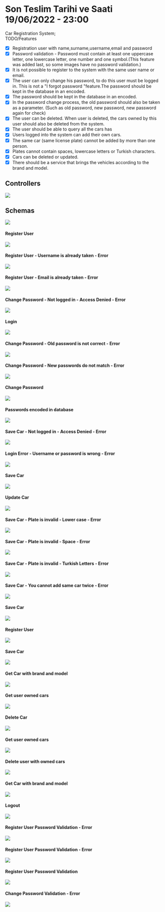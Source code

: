 # Son Teslim Tarihi ve Saati 19/06/2022 - 23:00
Car Registration System;<br>
TODO/Features
- [X] Registration user with name,surname,username,email and password
- [X] Password validation - Password must contain at least one uppercase letter, one lowercase letter, one number and one symbol.(This feature was added last, so some images have no password validation.)
- [X] It is not possible to register to the system with the same user name or email.
- [X] The user can only change his password, to do this user must be logged in. This is not a "I forgot password "feature.The password should be kept in the database in an encoded.
- [X] The password should be kept in the database in an encoded.
- [X] In the password change process, the old password should also be taken as a parameter. (Such as old password, new password, new password again for check)
- [X] The user can be deleted. When user is deleted, the cars owned by this user should also be deleted from the system.
- [X] The user should be able to query all the cars has
- [X] Users logged into the system can add their own cars.
- [X] The same car (same license plate) cannot be added by more than one person.
- [X] Plates cannot contain spaces, lowercase letters or Turkish characters.
- [X] Cars can be deleted or updated.
- [X] There should be a service that brings the vehicles according to the brand and model.
## Controllers
<img src="https://github.com/198-MobileAction-Java-Spring-Bootcamp/odev-3-farukkavlak/blob/main/SwaggerUI/Controllers.png"></img>
## Schemas
<img src="https://github.com/198-MobileAction-Java-Spring-Bootcamp/odev-3-farukkavlak/blob/main/SwaggerUI/Schemas.png"></img>
#### Register User
<img src="https://github.com/198-MobileAction-Java-Spring-Bootcamp/odev-3-farukkavlak/blob/main/SwaggerUI/1-signUpSaved.png"></img>
#### Register User - Username is already taken - Error
<img src="https://github.com/198-MobileAction-Java-Spring-Bootcamp/odev-3-farukkavlak/blob/main/SwaggerUI/2-signUpError1.png"></img>
#### Register User - Email is already taken - Error
<img src="https://github.com/198-MobileAction-Java-Spring-Bootcamp/odev-3-farukkavlak/blob/main/SwaggerUI/3-signUpError2.png"></img>
#### Change Password - Not logged in - Access Denied - Error
<img src="https://github.com/198-MobileAction-Java-Spring-Bootcamp/odev-3-farukkavlak/blob/main/SwaggerUI/3-signUpError2.png"></img>
#### Login 
<img src="https://github.com/198-MobileAction-Java-Spring-Bootcamp/odev-3-farukkavlak/blob/main/SwaggerUI/5-login.png"></img>
#### Change Password - Old password is not correct - Error
<img src="https://github.com/198-MobileAction-Java-Spring-Bootcamp/odev-3-farukkavlak/blob/main/SwaggerUI/6-changePasswordErrOld.png"></img>
#### Change Password - New passwords do not match - Error
<img src="https://github.com/198-MobileAction-Java-Spring-Bootcamp/odev-3-farukkavlak/blob/main/SwaggerUI/7-changePasswordErrNewPassword.png"></img>
#### Change Password
<img src="https://github.com/198-MobileAction-Java-Spring-Bootcamp/odev-3-farukkavlak/blob/main/SwaggerUI/8-changePassword.png"></img>
#### Passwords encoded in database
<img src="https://github.com/198-MobileAction-Java-Spring-Bootcamp/odev-3-farukkavlak/blob/main/SwaggerUI/9-encoded.png"></img>
#### Save Car - Not logged in - Access Denied - Error
<img src="https://github.com/198-MobileAction-Java-Spring-Bootcamp/odev-3-farukkavlak/blob/main/SwaggerUI/10-saveCarErrDenied.png"></img>
#### Login Error - Username or password is wrong - Error
<img src="https://github.com/198-MobileAction-Java-Spring-Bootcamp/odev-3-farukkavlak/blob/main/SwaggerUI/11-loginErr.png"></img>
#### Save Car
<img src="https://github.com/198-MobileAction-Java-Spring-Bootcamp/odev-3-farukkavlak/blob/main/SwaggerUI/12-saveCar.png"></img>
#### Update Car
<img src="https://github.com/198-MobileAction-Java-Spring-Bootcamp/odev-3-farukkavlak/blob/main/SwaggerUI/13-update.png"></img>
#### Save Car - Plate is invalid - Lower case - Error
<img src="https://github.com/198-MobileAction-Java-Spring-Bootcamp/odev-3-farukkavlak/blob/main/SwaggerUI/14-plateIsNotValid.png"></img>
#### Save Car - Plate is invalid - Space - Error 
<img src="https://github.com/198-MobileAction-Java-Spring-Bootcamp/odev-3-farukkavlak/blob/main/SwaggerUI/15-plateIsNotValid2.png"></img>
#### Save Car - Plate is invalid - Turkish Letters - Error
<img src="https://github.com/198-MobileAction-Java-Spring-Bootcamp/odev-3-farukkavlak/blob/main/SwaggerUI/16-plateIsNotValid3.png"></img>
#### Save Car - You cannot add same car twice - Error
<img src="https://github.com/198-MobileAction-Java-Spring-Bootcamp/odev-3-farukkavlak/blob/main/SwaggerUI/17-saveCarErrTwice.png"></img>
#### Save Car
<img src="https://github.com/198-MobileAction-Java-Spring-Bootcamp/odev-3-farukkavlak/blob/main/SwaggerUI/18-saveCar2.png"></img>
#### Register User
<img src="https://github.com/198-MobileAction-Java-Spring-Bootcamp/odev-3-farukkavlak/blob/main/SwaggerUI/19-signUpSaved2.png"></img>
#### Save Car
<img src="https://github.com/198-MobileAction-Java-Spring-Bootcamp/odev-3-farukkavlak/blob/main/SwaggerUI/20-saveCar3.png"></img>
#### Get Car with brand and model
<img src="https://github.com/198-MobileAction-Java-Spring-Bootcamp/odev-3-farukkavlak/blob/main/SwaggerUI/21-getCarWith.png"></img>
#### Get user owned cars
<img src="https://github.com/198-MobileAction-Java-Spring-Bootcamp/odev-3-farukkavlak/blob/main/SwaggerUI/22-getCars.png"></img>
#### Delete Car
<img src="https://github.com/198-MobileAction-Java-Spring-Bootcamp/odev-3-farukkavlak/blob/main/SwaggerUI/23-carDeleted.png"></img>
#### Get user owned cars
<img src="https://github.com/198-MobileAction-Java-Spring-Bootcamp/odev-3-farukkavlak/blob/main/SwaggerUI/24-getCars2.png"></img>
#### Delete user with owned cars
<img src="https://github.com/198-MobileAction-Java-Spring-Bootcamp/odev-3-farukkavlak/blob/main/SwaggerUI/25-userDeleted.png"></img>
#### Get Car with brand and model
<img src="https://github.com/198-MobileAction-Java-Spring-Bootcamp/odev-3-farukkavlak/blob/main/SwaggerUI/26-getCarWith2.png"></img>
#### Logout
<img src="https://github.com/198-MobileAction-Java-Spring-Bootcamp/odev-3-farukkavlak/blob/main/SwaggerUI/27-logout.png"></img>
#### Register User Password Validation - Error
<img src="https://github.com/198-MobileAction-Java-Spring-Bootcamp/odev-3-farukkavlak/blob/main/SwaggerUI/28-signupPasswordStrength.png"></img>
#### Register User Password Validation - Error
<img src="https://github.com/198-MobileAction-Java-Spring-Bootcamp/odev-3-farukkavlak/blob/main/SwaggerUI/29-signupPasswordStrength2.png"></img>
#### Register User Password Validation
<img src="https://github.com/198-MobileAction-Java-Spring-Bootcamp/odev-3-farukkavlak/blob/main/SwaggerUI/30-signupPasswordStrength3.png"></img>
#### Change Password Validation - Error
<img src="https://github.com/198-MobileAction-Java-Spring-Bootcamp/odev-3-farukkavlak/blob/main/SwaggerUI/31-changePasswordStrength.png"></img>


